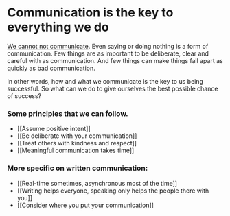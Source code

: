 # Communication is the key to everything we do
[We cannot not communicate](https://en.wikipedia.org/wiki/Paul_Watzlawick#Five_basic_axioms). Even saying or doing nothing is a form of communication. Few things are as important to be deliberate, clear and careful with as communication. And few things can make things fall apart as quickly as bad communication.

In other words, how and what we communicate is the key to us being successful. So what can we do to give ourselves the best possible chance of success?

### Some principles that we can follow.
* [[Assume positive intent]]
* [[Be deliberate with your communication]]
* [[Treat others with kindness and respect]]
* [[Meaningful communication takes time]]

### More specific on written communication:
* [[Real-time sometimes, asynchronous most of the time]]
* [[Writing helps everyone, speaking only helps the people there with you]]
* [[Consider where you put your communication]]